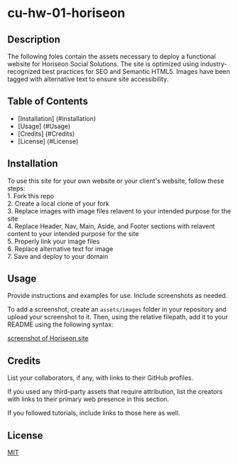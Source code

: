 # cu-hw-01-horiseon

## Description
The following foles contain the assets necessary to deploy a functional website for Horiseon Social Solutions. The site is optimized using industry-recognized best practices for SEO and Semantic HTML5. Images have been tagged with alternative text to ensure site accessibility.

## Table of Contents

* [Installation] (#installation)
* [Usage] (#Usage)
* [Credits] (#Credits)
* [License] (#License)

## Installation

To use this site for your own website or your client's website, follow these steps: <br>
    1. Fork this repo <br>
    2. Create a local clone of your fork <br>
    3. Replace images with image files relavent to your intended purpose for the site <br>
    4. Replace Header, Nav, Main, Aside, and Footer sections with relavent content to your intended purpose for the site <br>
    5. Properly link your image files <br>
    6. Replace alternative text for image<br>
    7. Save and deploy to your domain<br>


## Usage 

Provide instructions and examples for use. Include screenshots as needed. 

To add a screenshot, create an `assets/images` folder in your repository and upload your screenshot to it. Then, using the relative filepath, add it to your README using the following syntax:

[screenshot of Horiseon site](assets/images/screenshot.png)

## Credits

List your collaborators, if any, with links to their GitHub profiles.

If you used any third-party assets that require attribution, list the creators with links to their primary web presence in this section.

If you followed tutorials, include links to those here as well.


## License

[MIT](https://choosealicense.com/licenses/mit/)

